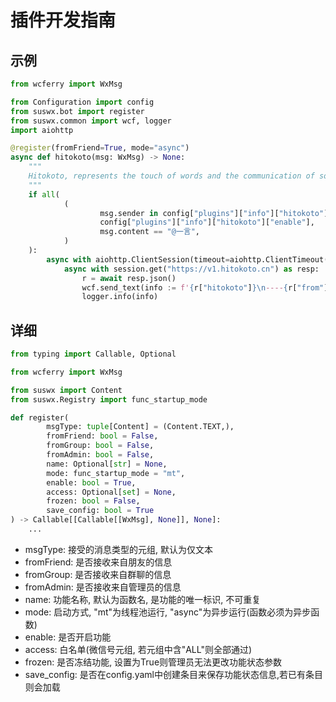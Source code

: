 # 插件开发指南

## 示例

```python
from wcferry import WxMsg

from Configuration import config
from suswx.bot import register
from suswx.common import wcf, logger
import aiohttp

@register(fromFriend=True, mode="async")
async def hitokoto(msg: WxMsg) -> None:
    """
    Hitokoto, represents the touch of words and the communication of souls
    """
    if all(
            (
                    msg.sender in config["plugins"]["info"]["hitokoto"]["access"],
                    config["plugins"]["info"]["hitokoto"]["enable"],
                    msg.content == "@一言",
            )
    ):
        async with aiohttp.ClientSession(timeout=aiohttp.ClientTimeout(total=5)) as session:
            async with session.get("https://v1.hitokoto.cn") as resp:
                r = await resp.json()
                wcf.send_text(info := f'{r["hitokoto"]}\n----{r["from"]}[{r["from_who"]}]', msg.sender)
                logger.info(info)

```

## 详细

```python
from typing import Callable, Optional

from wcferry import WxMsg

from suswx import Content
from suswx.Registry import func_startup_mode

def register(
        msgType: tuple[Content] = (Content.TEXT,),
        fromFriend: bool = False,
        fromGroup: bool = False,
        fromAdmin: bool = False,
        name: Optional[str] = None,
        mode: func_startup_mode = "mt",
        enable: bool = True,
        access: Optional[set] = None,
        frozen: bool = False,
        save_config: bool = True
) -> Callable[[Callable[[WxMsg], None]], None]:
    ...
```
- msgType: 接受的消息类型的元组, 默认为仅文本
- fromFriend: 是否接收来自朋友的信息
- fromGroup: 是否接收来自群聊的信息
- fromAdmin: 是否接收来自管理员的信息
- name: 功能名称, 默认为函数名, 是功能的唯一标识, 不可重复
- mode: 启动方式, "mt"为线程池运行, "async"为异步运行(函数必须为异步函数)
- enable: 是否开启功能
- access: 白名单(微信号元组, 若元组中含"ALL"则全部通过)
- frozen: 是否冻结功能, 设置为True则管理员无法更改功能状态参数
- save_config: 是否在config.yaml中创建条目来保存功能状态信息,若已有条目则会加载
